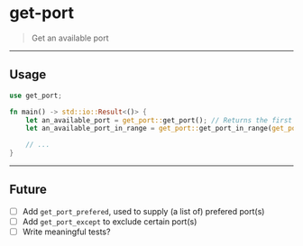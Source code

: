 # get-port
> Get an available port

---

## Usage

```rust
use get_port;

fn main() -> std::io::Result<()> {
    let an_available_port = get_port::get_port(); // Returns the first available port in default range
    let an_available_port_in_range = get_port::get_port_in_range(get_port::Range { min: 5000, max: 6000 }); // Returns the first available port in speciefied range

    // ...
}
```

---

## Future
* [ ] Add `get_port_prefered`, used to supply (a list of) prefered port(s)
* [ ] Add `get_port_except` to exclude certain port(s)
* [ ] Write meaningful tests?
